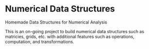 # Numerical Data Structures
Homemade Data Structures for Numerical Analysis

This is an on-going project to build numerical data structures such as matricies, grids, etc. with additional features such as operations, computation, and transformations.
